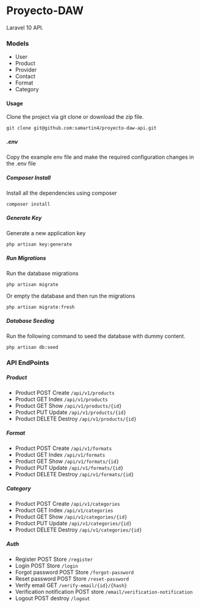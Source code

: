# Proyecto-DAW
Laravel 10 API.

### Models
* User
* Product
* Provider
* Contact
* Format
* Category

#### Usage
Clone the project via git clone or download the zip file.
```
git clone git@github.com:samartin4/proyecto-daw-api.git
```
##### .env
Copy the example env file and make the required configuration changes in the .env file
##### Composer Install
Install all the dependencies using composer
```
composer install
```
##### Generate Key
Generate a new application key
```
php artisan key:generate
```
##### Run Migrations
Run the database migrations
```
php artisan migrate
```
Or empty the database and then run the migrations
```
php artisan migrate:fresh
```
##### Database Seeding
Run the following command to seed the database with dummy content.
```
php artisan db:seed
```

### API EndPoints
##### Product
* Product POST Create `/api/v1/products`
* Product GET Index `/api/v1/products`
* Product GET Show `/api/v1/products/{id}`
* Product PUT Update `/api/v1/products/{id}`
* Product DELETE Destroy `/api/v1/products/{id}`
##### Format
* Product POST Create `/api/v1/formats`
* Product GET Index `/api/v1/formats`
* Product GET Show `/api/v1/formats/{id}`
* Product PUT Update `/api/v1/formats/{id}`
* Product DELETE Destroy `/api/v1/formats/{id}`
##### Category
* Product POST Create `/api/v1/categories`
* Product GET Index `/api/v1/categories`
* Product GET Show `/api/v1/categories/{id}`
* Product PUT Update `/api/v1/categories/{id}`
* Product DELETE Destroy `/api/v1/categories/{id}`
##### Auth
* Register POST Store `/register`
* Login POST Store `/login`
* Forgot password POST Store `/forgot-password`
* Reset password POST Store `/reset-password`
* Verify email GET `/verify-email/{id}/{hash}`
* Verification notification POST store `/email/verification-notification`
* Logout POST destroy `/logout`


